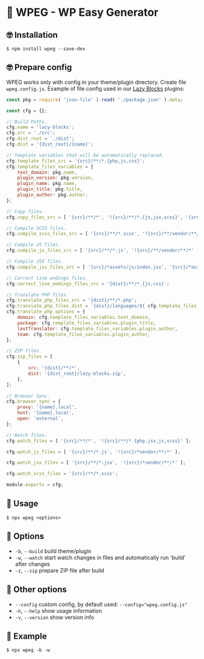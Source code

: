 # 🤪 WPEG - WP Easy Generator

## 🤓 Installation

```$ npm install wpeg --save-dev```

## 🤓 Prepare config

WPEG works only with config in your theme/plugin directory. Create file `wpeg.config.js`. Example of file config used in our [Lazy Blocks](https://github.com/nk-o/lazy-blocks) plugins:

```javascript
const pkg = require( 'json-file' ).read( './package.json' ).data;

const cfg = {};

// Build Paths.
cfg.name = 'lazy-blocks';
cfg.src = './src';
cfg.dist_root = './dist';
cfg.dist = '{dist_root}/{name}';

// Template variables that will be automatically replaced.
cfg.template_files_src = '{src}/**/*.{php,js,css}';
cfg.template_files_variables = {
    text_domain: pkg.name,
    plugin_version: pkg.version,
    plugin_name: pkg.name,
    plugin_title: pkg.title,
    plugin_author: pkg.author,
};

// Copy files.
cfg.copy_files_src = [ '{src}/**/*', '!{src}/**/*.{js,jsx,scss}', '{src}/**/vendor/**/*.{js,jsx,scss}' ];

// Compile SCSS files.
cfg.compile_scss_files_src = [ '{src}/**/*.scss', '!{src}/**/vendor/**/*' ];

// Compile JS files.
cfg.compile_js_files_src = [ '{src}/**/*.js', '!{src}/**/vendor/**/*' ];

// Compile JSX files.
cfg.compile_jsx_files_src = [ '{src}/*assets/js/index.jsx', '{src}/*assets/admin/js/blocks.jsx' ];

// Correct line endings files.
cfg.correct_line_endings_files_src = '{dist}/**/*.{js,css}';

// Translate PHP files.
cfg.translate_php_files_src = '{dist}/**/*.php';
cfg.translate_php_files_dist = `{dist}/languages/${ cfg.template_files_variables.plugin_name }.pot`;
cfg.translate_php_options = {
    domain: cfg.template_files_variables.text_domain,
    package: cfg.template_files_variables.plugin_title,
    lastTranslator: cfg.template_files_variables.plugin_author,
    team: cfg.template_files_variables.plugin_author,
};

// ZIP files.
cfg.zip_files = [
    {
        src: '{dist}/**/*',
        dist: '{dist_root}/lazy-blocks.zip',
    },
];

// Browser Sync.
cfg.browser_sync = {
    proxy: '{name}.local',
    host: '{name}.local',
    open: 'external',
};

// Watch files.
cfg.watch_files = [ '{src}/**/*', '!{src}/**/*.{php,jsx,js,scss}' ];

cfg.watch_js_files = [ '{src}/**/*.js', '!{src}/*vendor/**/*' ];

cfg.watch_jsx_files = [ '{src}/**/*.jsx', '!{src}/*vendor/**/*' ];

cfg.watch_scss_files = '{src}/**/*.scss';

module.exports = cfg;
```

## 🤗 Usage

```$ npx wpeg <options>```

## 🤤 Options

- `-b`, `--build`     build theme/plugin
- `-w`, `--watch`     start watch changes in files and automatically run 'build' after changes
- `-z`, `--zip`       prepare ZIP file after build

## 🤫 Other options

- `--config`          custom config, by default used: `--config="wpeg.config.js"`
- `-h`, `--help`      show usage information
- `-v`, `--version`   show version info

## 😬 Example

```$ npx wpeg -b -w```
